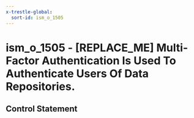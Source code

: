 ```yaml
---
x-trestle-global:
  sort-id: ism_o_1505
---
```


# ism_o_1505 - \[REPLACE_ME\] Multi-Factor Authentication Is Used To Authenticate Users Of Data Repositories.

## Control Statement
